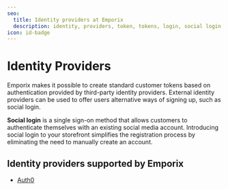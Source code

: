 ```yaml
---
seo:
  title: Identity providers at Emporix
  description: identity, providers, token, tokens, login, social login
icon: id-badge
---
```


# Identity Providers

Emporix makes it possible to create standard customer tokens based on authentication provided by third-party identity providers. External identity providers can be used to offer users alternative ways of signing up, such as social login.

**Social login** is a single sign-on method that allows customers to authenticate themselves with an existing social media account. Introducing social login to your storefront simplifies the registration process by eliminating the need to manually create an account.

## Identity providers supported by Emporix

* [Auth0](integrations/auth0.md)
